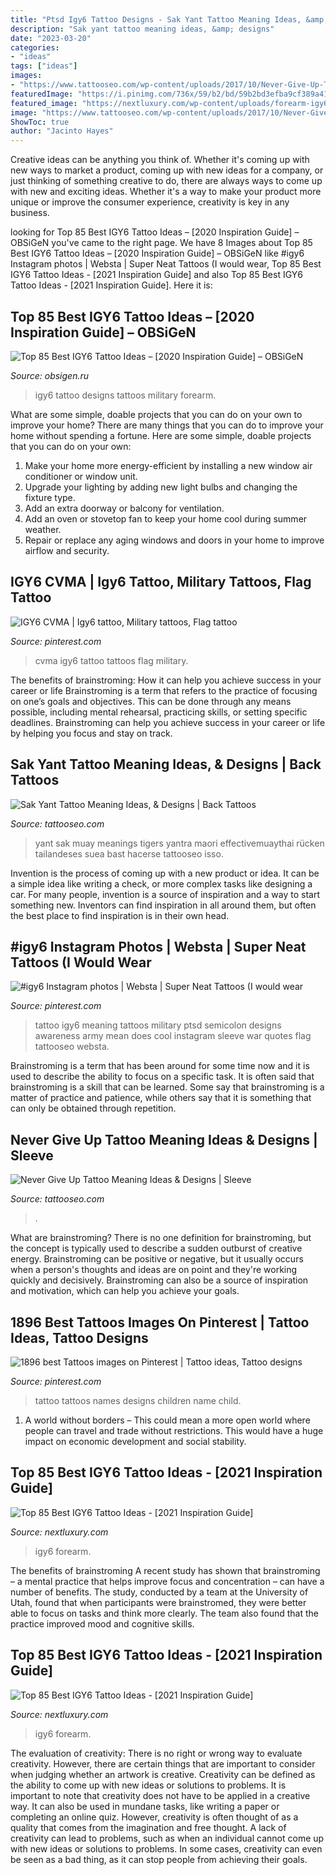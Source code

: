 ```yaml
---
title: "Ptsd Igy6 Tattoo Designs - Sak Yant Tattoo Meaning Ideas, &amp; Designs"
description: "Sak yant tattoo meaning ideas, &amp; designs"
date: "2023-03-20"
categories:
- "ideas"
tags: ["ideas"]
images:
- "https://www.tattooseo.com/wp-content/uploads/2017/10/Never-Give-Up-Tattoo-14.jpg"
featuredImage: "https://i.pinimg.com/736x/59/b2/bd/59b2bd3efba9cf389a41ac1381271d1b--tattoo-with-kids-names-for-women-tattoo-ideas-for-moms-with-kids.jpg"
featured_image: "https://nextluxury.com/wp-content/uploads/forearm-igy6-tattoos-lifted0311.jpg"
image: "https://www.tattooseo.com/wp-content/uploads/2017/10/Never-Give-Up-Tattoo-14.jpg"
ShowToc: true
author: "Jacinto Hayes"
---
```



Creative ideas can be anything you think of. Whether it's coming up with new ways to market a product, coming up with new ideas for a company, or just thinking of something creative to do, there are always ways to come up with new and exciting ideas. Whether it's a way to make your product more unique or improve the consumer experience, creativity is key in any business.

	

		
looking for Top 85 Best IGY6 Tattoo Ideas – [2020 Inspiration Guide] – OBSiGeN you've came to the right page. We have 8 Images about Top 85 Best IGY6 Tattoo Ideas – [2020 Inspiration Guide] – OBSiGeN like #igy6 Instagram photos | Websta | Super Neat Tattoos (I would wear, Top 85 Best IGY6 Tattoo Ideas - [2021 Inspiration Guide] and also Top 85 Best IGY6 Tattoo Ideas - [2021 Inspiration Guide]. Here it is:
		
    
## Top 85 Best IGY6 Tattoo Ideas – [2020 Inspiration Guide] – OBSiGeN

<img loading=lazy src="https://nextluxury.com/wp-content/uploads/forearm-igy6-tattoos-lifted0311.jpg" onerror="this.onerror=null;this.src='https://tse3.mm.bing.net/th?id=OIP.pGmD811jy-NqPRnyYtSm8wHaHa&amp;pid=15.1';" alt="Top 85 Best IGY6 Tattoo Ideas – [2020 Inspiration Guide] – OBSiGeN">

_Source: obsigen.ru_

>igy6 tattoo designs tattoos military forearm. 

	

What are some simple, doable projects that you can do on your own to improve your home?
There are many things that you can do to improve your home without spending a fortune. Here are some simple, doable projects that you can do on your own:
1. Make your home more energy-efficient by installing a new window air conditioner or window unit.
2. Upgrade your lighting by adding new light bulbs and changing the fixture type.
3. Add an extra doorway or balcony for ventilation. 
4. Add an oven or stovetop fan to keep your home cool during summer weather. 
5. Repair or replace any aging windows and doors in your home to improve airflow and security.

    
## IGY6 CVMA | Igy6 Tattoo, Military Tattoos, Flag Tattoo

<img loading=lazy src="https://i.pinimg.com/originals/4c/4f/a6/4c4fa64b3fbb594859b94daff153feea.jpg" onerror="this.onerror=null;this.src='https://tse4.mm.bing.net/th?id=OIP.JliCklMGJcEO8w5BVdiabAHaD2&amp;pid=15.1';" alt="IGY6 CVMA | Igy6 tattoo, Military tattoos, Flag tattoo">

_Source: pinterest.com_

>cvma igy6 tattoo tattoos flag military. 

	

The benefits of brainstroming: How it can help you achieve success in your career or life
Brainstroming is a term that refers to the practice of focusing on one’s goals and objectives. This can be done through any means possible, including mental rehearsal, practicing skills, or setting specific deadlines. Brainstroming can help you achieve success in your career or life by helping you focus and stay on track.

    
## Sak Yant Tattoo Meaning Ideas, &amp; Designs | Back Tattoos

<img loading=lazy src="https://www.tattooseo.com/wp-content/uploads/2017/12/Sak-Yant-Tattoo-15.jpg" onerror="this.onerror=null;this.src='https://tse3.mm.bing.net/th?id=OIP.DEm0i8jbLNodVXyZs9GTbQAAAA&amp;pid=15.1';" alt="Sak Yant Tattoo Meaning Ideas, &amp; Designs | Back Tattoos">

_Source: tattooseo.com_

>yant sak muay meanings tigers yantra maori effectivemuaythai rücken tailandeses suea bast hacerse tattooseo isso. 

	

Invention is the process of coming up with a new product or idea. It can be a simple idea like writing a check, or more complex tasks like designing a car. For many people, invention is a source of inspiration and a way to start something new. Inventors can find inspiration in all around them, but often the best place to find inspiration is in their own head.

    
## #igy6 Instagram Photos | Websta | Super Neat Tattoos (I Would Wear

<img loading=lazy src="https://s-media-cache-ak0.pinimg.com/736x/f1/ab/35/f1ab35a2b9f4db587f12918fa3824ff5.jpg" onerror="this.onerror=null;this.src='https://tse4.mm.bing.net/th?id=OIP.MSo4wUn8x_N3vaQIwZzYPAHaHa&amp;pid=15.1';" alt="#igy6 Instagram photos | Websta | Super Neat Tattoos (I would wear">

_Source: pinterest.com_

>tattoo igy6 meaning tattoos military ptsd semicolon designs awareness army mean does cool instagram sleeve war quotes flag tattooseo websta. 

	

Brainstroming is a term that has been around for some time now and it is used to describe the ability to focus on a specific task. It is often said that brainstroming is a skill that can be learned. Some say that brainstroming is a matter of practice and patience, while others say that it is something that can only be obtained through repetition.

    
## Never Give Up Tattoo Meaning Ideas &amp; Designs | Sleeve

<img loading=lazy src="https://www.tattooseo.com/wp-content/uploads/2017/10/Never-Give-Up-Tattoo-14.jpg" onerror="this.onerror=null;this.src='https://tse2.mm.bing.net/th?id=OIP.EXp_LSTgPVe-fDcziLtOSwAAAA&amp;pid=15.1';" alt="Never Give Up Tattoo Meaning Ideas &amp; Designs | Sleeve">

_Source: tattooseo.com_

>. 

	

What are brainstroming?
There is no one definition for brainstroming, but the concept is typically used to describe a sudden outburst of creative energy. Brainstroming can be positive or negative, but it usually occurs when a person's thoughts and ideas are on point and they're working quickly and decisively. Brainstroming can also be a source of inspiration and motivation, which can help you achieve your goals.

    
## 1896 Best Tattoos Images On Pinterest | Tattoo Ideas, Tattoo Designs

<img loading=lazy src="https://i.pinimg.com/736x/59/b2/bd/59b2bd3efba9cf389a41ac1381271d1b--tattoo-with-kids-names-for-women-tattoo-ideas-for-moms-with-kids.jpg" onerror="this.onerror=null;this.src='https://tse4.mm.bing.net/th?id=OIP.YKI5A6GhlFYu7W69-MrKPgHaIl&amp;pid=15.1';" alt="1896 best Tattoos images on Pinterest | Tattoo ideas, Tattoo designs">

_Source: pinterest.com_

>tattoo tattoos names designs children name child. 

	

1. A world without borders – This could mean a more open world where people can travel and trade without restrictions. This would have a huge impact on economic development and social stability. 

    
## Top 85 Best IGY6 Tattoo Ideas - [2021 Inspiration Guide]

<img loading=lazy src="https://nextluxury.com/wp-content/uploads/forearm-igy6-tattoos-sailyoursoul333.jpg" onerror="this.onerror=null;this.src='https://tse1.mm.bing.net/th?id=OIP.STgTflmMu-50EA04jzoX0QHaJQ&amp;pid=15.1';" alt="Top 85 Best IGY6 Tattoo Ideas - [2021 Inspiration Guide]">

_Source: nextluxury.com_

>igy6 forearm. 

	

The benefits of brainstroming
A recent study has shown that brainstroming – a mental practice that helps improve focus and concentration – can have a number of benefits. The study, conducted by a team at the University of Utah, found that when participants were brainstromed, they were better able to focus on tasks and think more clearly. The team also found that the practice improved mood and cognitive skills.

    
## Top 85 Best IGY6 Tattoo Ideas - [2021 Inspiration Guide]

<img loading=lazy src="https://nextluxury.com/wp-content/uploads/forearm-igy6-tattoos-witcherjd.jpg" onerror="this.onerror=null;this.src='https://tse1.mm.bing.net/th?id=OIP.68Wa1VJmeL4MmfMApi8IUQHaFj&amp;pid=15.1';" alt="Top 85 Best IGY6 Tattoo Ideas - [2021 Inspiration Guide]">

_Source: nextluxury.com_

>igy6 forearm. 

	

The evaluation of creativity: There is no right or wrong way to evaluate creativity. However, there are certain things that are important to consider when judging whether an artwork is creative.
Creativity can be defined as the ability to come up with new ideas or solutions to problems. It is important to note that creativity does not have to be applied in a creative way. It can also be used in mundane tasks, like writing a paper or completing an online quiz. However, creativity is often thought of as a quality that comes from the imagination and free thought. A lack of creativity can lead to problems, such as when an individual cannot come up with new ideas or solutions to problems. In some cases, creativity can even be seen as a bad thing, as it can stop people from achieving their goals.

